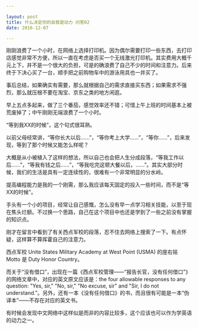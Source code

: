 ```yaml
---

layout: post
title: 什么决定你的自我驱动力 问答02
date: 2016-12-07

---
```



刚刚浪费了一个小时，在网络上选择打印机。因为偶尔需要打印一些东西，去打印店感觉非常不方便，所以一直在考虑是否买一个无线激光打印机。其实费用大概千元上下，并不是一个很大的负担，可是的确浪费了自己不少的时间和注意力。后来终于下决心买了一台，顺手把之前购物车中的游泳用具也一并买了。

事后总结，如果确实有需要，那么就根据自己的需求直接买东西；如果需求不强烈，那么就压根不要在淘宝、京东之类的地方闲逛。

早上五点多起来，做了三个番茄，感觉效率还不错；可惜上午上班的时间基本上被荒废掉了；中午刚刚无端浪费了一个小时。

“等到我XX的时候”，这个句式很耳熟。

以前父母经常讲，“等你长大以后……”，“等你考上大学……”，“等你……”，后来发现，等到了那个时候又能怎么样呢？

大概是从小被植入了这样的想法，所以自己也会把人生分成段落，“等我工作以后……”，“等我有钱之后……”，“等我吃完这顿大餐以后，……”。其实大部分时候，我们的生活是具有一定连续性的，很难有一个非常明显的分水岭。

提高编程能力是我的一个刚需，那么我应该每天固定的投入一些时间，而不是“等XX的时候”。

手头有一个小的项目，经常让自己感慨，怎么没有早一点学习相关技能，以至于现在焦头烂额。不过换一个思路，自己在这个项目中也还是学到了一些之前没有掌握的知识点。

刚才在留言中看到了有关西点军校的段落，忍不住去网络上搜索了一下。有点怀疑，这样算不算挥霍自己的注意力。

西点军校 Unite States Military Academy at West Point (USMA) 的座右铭 Motto 是 Duty Honor Country。

而关于“没有借口”，出现在一篇《西点军校管理——“报告长官，没有任何借口”》的网络文章中，对应的英文原文应该是：the four allowable responses to any question: "Yes, sir," "No, sir," "No excuse, sir" and "Sir, I do not understand.”。另外，还有一本《没有任何借口》的书，而且很有可能是一本“伪译本”——不存在对应的英文书。

有时候会发现中文网络中这样似是而非的内容比较多，这个应该也可以作为学英语的动力之一。
